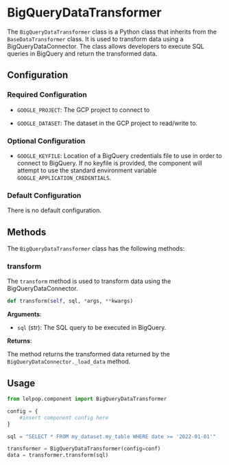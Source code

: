 # BigQueryDataTransformer

The `BigQueryDataTransformer` class is a Python class that inherits from the `BaseDataTransformer` class. It is used to transform data using a BigQueryDataConnector. The class allows developers to execute SQL queries in BigQuery and return the transformed data.


## Configuration 

### Required Configuration

- `GOOGLE_PROJECT`: The GCP project to connect to 

- `GOOGLE_DATASET`: The dataset in the GCP project to read/write to. 

### Optional Configuration 

- `GOOGLE_KEYFILE`: Location of a BigQuery credentials file to use in order to connect to BigQuery. If no keyfile is provided, the component will attempt to use the standard environment variable `GOOGLE_APPLICATION_CREDENTIALS`. 

### Default Configuration 
There is no default configuration. 

## Methods

The `BigQueryDataTransformer` class has the following methods:

### transform 

The `transform` method is used to transform data using the BigQueryDataConnector. 

```python 
def transform(self, sql, *args, **kwargs)
```

**Arguments**: 

* `sql` (str): The SQL query to be executed in BigQuery.


**Returns**: 

The method returns the transformed data returned by the `BigQueryDataConnector._load_data` method.

## Usage

``` python
from lolpop.component import BigQueryDataTransformer

config = {
    #insert component config here
}

sql = "SELECT * FROM my_dataset.my_table WHERE date >= '2022-01-01'"

transformer = BigQueryDataTransformer(config=conf)
data = transformer.transform(sql)
```
